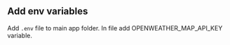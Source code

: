 ## Add env variables
Add `.env`  file to main app folder. In file add  OPENWEATHER_MAP_API_KEY variable.
